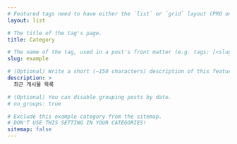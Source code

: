 ```yaml
---
# Featured tags need to have either the `list` or `grid` layout (PRO only).
layout: list

# The title of the tag's page.
title: Category

# The name of the tag, used in a post's front matter (e.g. tags: [<slug>]).
slug: example

# (Optional) Write a short (~150 characters) description of this featured tag.
description: >
  최근 게시물 목록

# (Optional) You can disable grouping posts by date.
# no_groups: true

# Exclude this example category from the sitemap.
# DON'T USE THIS SETTING IN YOUR CATEGORIES!
sitemap: false
---
```

